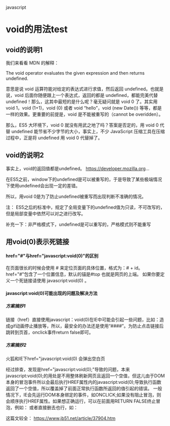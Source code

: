 javascript
# void的用法test

## void的说明1
我们来看看 MDN 的解释：

The void operator evaluates the given expression and then returns undefined.

意思是说 void 运算符能对给定的表达式进行求值，然后返回 undefined。也就是说，void 后面你随便跟上一个表达式，返回的都是 undefined，都能完美代替 undefined！那么，这其中最短的是什么呢？毫无疑问就是 void 0 了。其实用 void 1，void (1+1)，void (0) 或者 void “hello”，void (new Date()) 等等，都是一样的效果。更重要的前提是，void 是不能被重写的（cannot be overidden）。

那么，ES5 大环境下，void 0 就没有用武之地了吗？答案是否定的，用 void 0 代替 undefined 能节省不少字节的大小，事实上，不少 JavaScript 压缩工具在压缩过程中，正是将 undefined 用 void 0 代替掉了。


## void的说明2

事实上，void的返回值都是undefined。 https://developer.mozilla.org...

在ES5之前，window下的undefined是可以被重写的，于是导致了某些极端情况下使用undefined会出现一定的差错。

所以，用void 0是为了防止undefined被重写而出现判断不准确的情况。

注： ES5之后的标准中，规定了全局变量下的undefined值为只读，不可改写的，但是局部变量中依然可以对之进行改写。

补充一下：非严格模式下，undefined是可以重写的，严格模式则不能重写


## 用void(0)表示死链接
#### href="#"与href="javascript:void(0)"的区别

在页面很长的时候会使用 # 来定位页面的具体位置，格式为：# + id。
href="#"包含了一个位置信息，默认的锚是#top 也就是网页的上端。
如果你要定义一个死链接请使用 javascript:void(0) 。

#### javascript:void(0)可能出现的问题及解决方法
##### 方案摘抄1
链接（href）直接使用javascript：void(0)在IE中可能会引起一些问题，比如：造成gif动画停止播放等，所以，最安全的办法还是使用“####”。为防止点击链接后跳转到页首，onclick事件return false即可。 

##### 方案摘抄2
火狐和IE下href="javascript:void(0) 会弹出空白页

经过排查，发现是href="javascript:void(0);"导致的问题，本来javascript:void(0);的用处是不用整体刷新网页且返回一个空值，但这儿由于DOM本身的冒泡事件所以会最后执行HREF属性内的javascript:void(0);导致执行函数返回了一个空值，所以覆盖掉了前面正常执行函数所返回的值引起的错误。
一般情况下，IE会先运行DOM本身绑定的事件，如ONCLICK;如果没有阻止冒泡，则会顺序执行HREF属性。如果想正确运行，可以在前面用RETURN FALSE终止冒泡，例如：
<a target="_blank" class="prev" onclick="return false;"   href="javascript:void(0);"></a>
或者直接删去也行，如：
<a target="_blank"  class="prev" ></a> 


这篇文较全：
https://www.jb51.net/article/37904.htm

